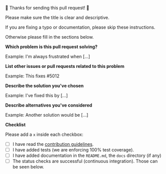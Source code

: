 🎉 Thanks for sending this pull request! 🎉

Please make sure the title is clear and descriptive.

If you are fixing a typo or documentation, please skip these instructions.

Otherwise please fill in the sections below.

**Which problem is this pull request solving?**

Example: I'm always frustrated when [...]

**List other issues or pull requests related to this problem**

Example: This fixes #5012

**Describe the solution you've chosen**

Example: I've fixed this by [...]

**Describe alternatives you've considered**

Example: Another solution would be [...]

**Checklist**

Please add a `x` inside each checkbox:

- [ ] I have read the [contribution guidelines](../blob/main/CONTRIBUTING.md).
- [ ] I have added tests (we are enforcing 100% test coverage).
- [ ] I have added documentation in the `README.md`, the `docs` directory (if
      any)
- [ ] The status checks are successful (continuous integration). Those can be
      seen below.
